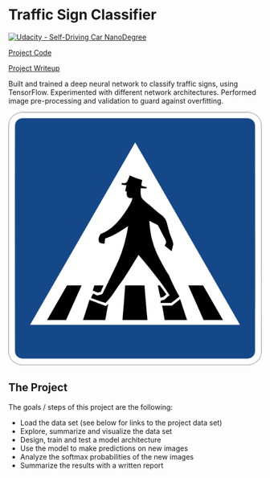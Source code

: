 # Traffic Sign Classifier
[![Udacity - Self-Driving Car NanoDegree](https://s3.amazonaws.com/udacity-sdc/github/shield-carnd.svg)](http://www.udacity.com/drive)

[Project Code](https://github.com/jquickgh/CarND-Traffic-Sign-Classifier/blob/master/P2_Final.ipynb)

[Project Writeup](https://github.com/jquickgh/CarND-Traffic-Sign-Classifier/blob/master/README.ipynb)

Built and trained a deep neural network to classify traffic signs, using TensorFlow. Experimented with different network architectures. Performed image pre-processing and validation to guard against overfitting.

[//]: # (Image References)

[im01]: ./test_images/p2_pic.png "Traffic Sign Classifier"

![alt text][im01]

The Project
---

The goals / steps of this project are the following:

* Load the data set (see below for links to the project data set)
* Explore, summarize and visualize the data set
* Design, train and test a model architecture
* Use the model to make predictions on new images
* Analyze the softmax probabilities of the new images
* Summarize the results with a written report


